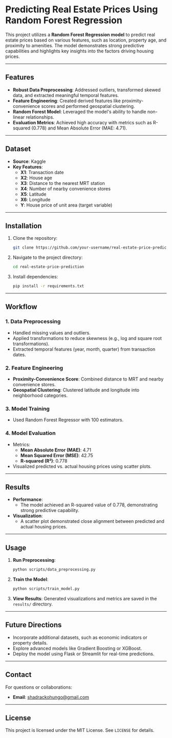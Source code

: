 # Predicting Real Estate Prices Using Random Forest Regression

This project utilizes a **Random Forest Regression model** to predict real estate prices based on various features, such as location, property age, and proximity to amenities. The model demonstrates strong predictive capabilities and highlights key insights into the factors driving housing prices.

---

## Features
- **Robust Data Preprocessing**: Addressed outliers, transformed skewed data, and extracted meaningful temporal features.
- **Feature Engineering**: Created derived features like proximity-convenience scores and performed geospatial clustering.
- **Random Forest Model**: Leveraged the model's ability to handle non-linear relationships.
- **Evaluation Metrics**: Achieved high accuracy with metrics such as R-squared (0.778) and Mean Absolute Error (MAE: 4.71).

---

## Dataset
- **Source**: Kaggle
- **Key Features**:
  - **X1**: Transaction date
  - **X2**: House age
  - **X3**: Distance to the nearest MRT station
  - **X4**: Number of nearby convenience stores
  - **X5**: Latitude
  - **X6**: Longitude
  - **Y**: House price of unit area (target variable)

---

## Installation

1. Clone the repository:
   ```bash
   git clone https://github.com/your-username/real-estate-price-prediction.git
   ```

2. Navigate to the project directory:
   ```bash
   cd real-estate-price-prediction
   ```

3. Install dependencies:
   ```bash
   pip install -r requirements.txt
   ```

---

## Workflow

### 1. **Data Preprocessing**
- Handled missing values and outliers.
- Applied transformations to reduce skewness (e.g., log and square root transformations).
- Extracted temporal features (year, month, quarter) from transaction dates.

### 2. **Feature Engineering**
- **Proximity-Convenience Score**: Combined distance to MRT and nearby convenience stores.
- **Geospatial Clustering**: Clustered latitude and longitude into neighborhood categories.

### 3. **Model Training**
- Used Random Forest Regressor with 100 estimators.

### 4. **Model Evaluation**
- Metrics:
  - **Mean Absolute Error (MAE)**: 4.71
  - **Mean Squared Error (MSE)**: 42.75
  - **R-squared (R²)**: 0.778
- Visualized predicted vs. actual housing prices using scatter plots.

---

## Results
- **Performance**:
  - The model achieved an R-squared value of 0.778, demonstrating strong predictive capability.
- **Visualization**:
  - A scatter plot demonstrated close alignment between predicted and actual housing prices.

---

## Usage

1. **Run Preprocessing**:
   ```bash
   python scripts/data_preprocessing.py
   ```

2. **Train the Model**:
   ```bash
   python scripts/train_model.py
   ```

3. **View Results**:
   Generated visualizations and metrics are saved in the `results/` directory.

---

## Future Directions
- Incorporate additional datasets, such as economic indicators or property details.
- Explore advanced models like Gradient Boosting or XGBoost.
- Deploy the model using Flask or Streamlit for real-time predictions.

---

## Contact
For questions or collaborations:
- **Email**: shadrackohungo@gmail.com

---

## License
This project is licensed under the MIT License. See `LICENSE` for details.
